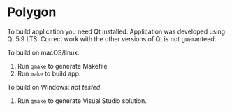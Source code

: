 # Polygon

To build application you need Qt installed. Application was developed using Qt 5.9 LTS. Correct work with the other versions of Qt is not guaranteed.

To build on macOS/linux:
1. Run ```qmake``` to generate Makefile
2. Run ```make``` to build app.

To build on Windows: _not tested_
1. Run ```qmake``` to generate Visual Studio solution.
